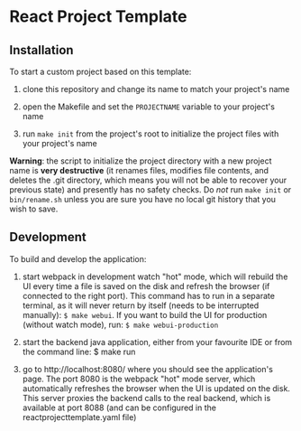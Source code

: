 React Project Template
======================

## Installation

To start a custom project based on this template:

1. clone this repository and change its name to match your project's name

2. open the Makefile and set the `PROJECTNAME` variable to your
   project's name

3. run `make init` from the project's root to initialize the project
   files with your project's name

**Warning**: the script to initialize the project directory with a new
project name is **very destructive** (it renames files, modifies file
contents, and deletes the .git directory, which means you will not be
able to recover your previous state) and presently has no safety
checks.  Do *not* run `make init` or `bin/rename.sh` unless you are
sure you have no local git history that you wish to save.

## Development

To build and develop the application:

1. start webpack in development watch "hot" mode, which will rebuild the UI every time a file is saved on the disk and refresh the browser (if connected to the right port). This command has to run in a separate terminal, as it will never return by itself (needs to be interrupted manually): `$ make webui`. If you want to build the UI for production (without watch mode), run: `$ make webui-production`

2. start the backend java application, either from your favourite IDE or from the command line:
   $ make run

3. go to http://localhost:8080/ where you should see the application's page. The port 8080 is the webpack "hot" mode server, which automatically refreshes the browser when the UI is updated on the disk. This server proxies the backend calls to the real backend, which is available at port 8088 (and can be configured in the reactprojecttemplate.yaml file)

